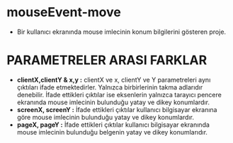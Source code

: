 # mouseEvent-move
* Bir kullanıcı ekranında mouse imlecinin konum bilgilerini gösteren proje.

# PARAMETRELER ARASI FARKLAR

* **clientX,clientY & x,y :** clientX ve x, clientY ve Y parametreleri aynı çıktıları ifade etmektedirler. Yalnızca birbirlerinin takma adlarıdır denebilir. İfade ettikleri çıktılar ise eksenlerin yalnızca tarayıcı pencere ekranında mouse imlecinin bulunduğu yatay ve dikey konumlardır.
* **screenX, screenY :** İfade ettikleri çıktılar kullanıcı bilgisayar ekranına göre mouse imlecinin bulunduğu yatay ve dikey konumlardır.
* **pageX, pageY :** İfade ettikleri çıktılar kullanıcı bilgisayar ekranında mouse imlecinin bulunduğu belgenin yatay ve dikey konumlarıdır.
